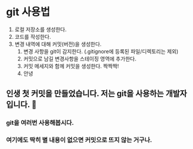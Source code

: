 # git 사용법
1. 로컬 저장소를 생성한다.
2. 코드를 작성한다.
3. 변경 내역에 대해 커밋(버전)을 생성한다.
   1. 변경 사항을 git이 감지한다. (.gitignore에 등록된 파일/디렉토리는 제외)
   2. 커밋으로 남길 변경사항을 스테이징 영역에 추가한다.
   3. 커밋 메세지와 함께 커밋을 생성한다. 짝짝짝!
   4. 안녕


## 인생 첫 커밋을 만들었습니다. 저는 git을 사용하는 개발자입니다. 🎉

### git을 여러번 사용해봅시다.

### 여기에도 딱히 별 내용이 없으면 커밋으로 뜨지 않는 거구나.
